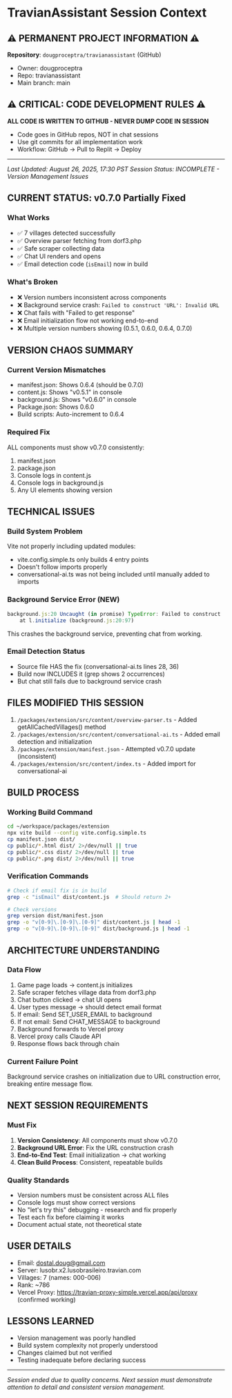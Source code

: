 # TravianAssistant Session Context

## ⚠️ PERMANENT PROJECT INFORMATION ⚠️
**Repository**: `dougproceptra/travianassistant` (GitHub)
- Owner: dougproceptra
- Repo: travianassistant
- Main branch: main

## ⚠️ CRITICAL: CODE DEVELOPMENT RULES ⚠️
**ALL CODE IS WRITTEN TO GITHUB - NEVER DUMP CODE IN SESSION**
- Code goes in GitHub repos, NOT in chat sessions
- Use git commits for all implementation work
- Workflow: GitHub → Pull to Replit → Deploy

---

*Last Updated: August 26, 2025, 17:30 PST*
*Session Status: INCOMPLETE - Version Management Issues*

## CURRENT STATUS: v0.7.0 Partially Fixed

### What Works
- ✅ 7 villages detected successfully
- ✅ Overview parser fetching from dorf3.php
- ✅ Safe scraper collecting data
- ✅ Chat UI renders and opens
- ✅ Email detection code (`isEmail`) now in build

### What's Broken
- ❌ Version numbers inconsistent across components
- ❌ Background service crash: `Failed to construct 'URL': Invalid URL`
- ❌ Chat fails with "Failed to get response"
- ❌ Email initialization flow not working end-to-end
- ❌ Multiple version numbers showing (0.5.1, 0.6.0, 0.6.4, 0.7.0)

## VERSION CHAOS SUMMARY

### Current Version Mismatches
- manifest.json: Shows 0.6.4 (should be 0.7.0)
- content.js: Shows "v0.5.1" in console
- background.js: Shows "v0.6.0" in console
- Package.json: Shows 0.6.0
- Build scripts: Auto-increment to 0.6.4

### Required Fix
ALL components must show v0.7.0 consistently:
1. manifest.json
2. package.json
3. Console logs in content.js
4. Console logs in background.js
5. Any UI elements showing version

## TECHNICAL ISSUES

### Build System Problem
Vite not properly including updated modules:
- vite.config.simple.ts only builds 4 entry points
- Doesn't follow imports properly
- conversational-ai.ts was not being included until manually added to imports

### Background Service Error (NEW)
```javascript
background.js:20 Uncaught (in promise) TypeError: Failed to construct 'URL': Invalid URL
    at l.initialize (background.js:20:97)
```
This crashes the background service, preventing chat from working.

### Email Detection Status
- Source file HAS the fix (conversational-ai.ts lines 28, 36)
- Build now INCLUDES it (grep shows 2 occurrences)
- But chat still fails due to background service crash

## FILES MODIFIED THIS SESSION

1. `/packages/extension/src/content/overview-parser.ts` - Added getAllCachedVillages() method
2. `/packages/extension/src/content/conversational-ai.ts` - Added email detection and initialization
3. `/packages/extension/manifest.json` - Attempted v0.7.0 update (inconsistent)
4. `/packages/extension/src/content/index.ts` - Added import for conversational-ai

## BUILD PROCESS

### Working Build Command
```bash
cd ~/workspace/packages/extension
npx vite build --config vite.config.simple.ts
cp manifest.json dist/
cp public/*.html dist/ 2>/dev/null || true
cp public/*.css dist/ 2>/dev/null || true
cp public/*.png dist/ 2>/dev/null || true
```

### Verification Commands
```bash
# Check if email fix is in build
grep -c "isEmail" dist/content.js  # Should return 2+

# Check versions
grep version dist/manifest.json
grep -o "v[0-9]\.[0-9]\.[0-9]" dist/content.js | head -1
grep -o "v[0-9]\.[0-9]\.[0-9]" dist/background.js | head -1
```

## ARCHITECTURE UNDERSTANDING

### Data Flow
1. Game page loads → content.js initializes
2. Safe scraper fetches village data from dorf3.php
3. Chat button clicked → chat UI opens
4. User types message → should detect email format
5. If email: Send SET_USER_EMAIL to background
6. If not email: Send CHAT_MESSAGE to background
7. Background forwards to Vercel proxy
8. Vercel proxy calls Claude API
9. Response flows back through chain

### Current Failure Point
Background service crashes on initialization due to URL construction error, breaking entire message flow.

## NEXT SESSION REQUIREMENTS

### Must Fix
1. **Version Consistency**: All components must show v0.7.0
2. **Background URL Error**: Fix the URL construction crash
3. **End-to-End Test**: Email initialization → chat working
4. **Clean Build Process**: Consistent, repeatable builds

### Quality Standards
- Version numbers must be consistent across ALL files
- Console logs must show correct versions
- No "let's try this" debugging - research and fix properly
- Test each fix before claiming it works
- Document actual state, not theoretical state

## USER DETAILS
- Email: dostal.doug@gmail.com  
- Server: lusobr.x2.lusobrasileiro.travian.com
- Villages: 7 (names: 000-006)
- Rank: ~786
- Vercel Proxy: https://travian-proxy-simple.vercel.app/api/proxy (confirmed working)

## LESSONS LEARNED
- Version management was poorly handled
- Build system complexity not properly understood
- Changes claimed but not verified
- Testing inadequate before declaring success

---
*Session ended due to quality concerns. Next session must demonstrate attention to detail and consistent version management.*